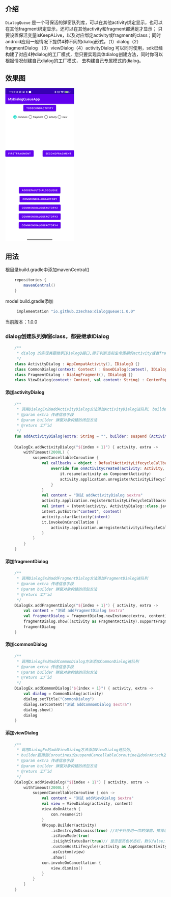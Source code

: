 ## 介绍

`DialogQueue` 是一个可保活的弹窗队列库，可以在其他activity绑定显示，也可以在其他fragment绑定显示，还可以在其他activity和fragment都满足才显示；
只要设置保活变量isKeepALive，以及对应绑定activity或fragment的class；同时android应用一般情况下提供4种不同的dialog形式，（1）dialog（2）fragmentDialog
（3）viewDialog（4）activityDialog
可以同时使用，sdk已经构建了对应4种dialog的工厂模式，您只要实现具体dialog创建方法，同时你可以根据情况创建自己dialog的工厂模式，
去构建自己专属模式的dialog。

## 效果图

![image](https://github.com/zzechao/DialogQueue/blob/master/demo_display.png)

## 用法

根目录build.gradle中添加mavenCentral()

```groovy
    repositories {
        mavenCentral()
    }
```

model build.gradle添加

```groovy
     implementation "io.github.zzechao:dialogqueue:1.0.0"
```

当前版本：1.0.0

### dialog创建队列弹窗class，都要继承IDialog

```kotlin
    /**
     * dialog 的实现类要继承IDialogQ接口,用于判断当前生命周期的activity或者fragment是不是队列的弹窗
     */
    class ActivityDialog : AppCompatActivity(), IDialogQ {}
    class CommonDialog(context: Context) : BaseDialog(context), IDialogQ {}
    class FragmentDialog : DialogFragment(), IDialogQ {}
    class ViewDialog(context: Context, val content: String) : CenterPopupView(context), IDialogQ {}
```

#### 添加activityDialog
```kotlin
    /**
     * 调用DialogEx的addActivityDialog方法添加ActivityDialog进队列, builder要用到Coroutines的suspendCancellableCoroutine返回activity的对象
     * @param extra 传递信息字段
     * @param builder 弹窗对象构建的闭包方法
     * @return 工厂id
     */
    fun addActivityDialog(extra: String = "", builder: suspend (Activity, String) -> ComponentActivity): Int{}

    DialogEx.addActivityDialog("${index + 1}") { activity, extra ->
        withTimeout(2000L) {
            suspendCancellableCoroutine {
                val callbacks = object : DefaultActivityLifecycleCallbacks {
                    override fun onActivityCreated(activity: Activity, savedInstanceState: Bundle?) {
                        it.resume(activity as ComponentActivity)
                        activity.application.unregisterActivityLifecycleCallbacks(this)
                    }
                }
                val content = "测试 addActivityDialog $extra"
                activity.application.registerActivityLifecycleCallbacks(callbacks)
                val intent = Intent(activity, ActivityDialog::class.java)
                intent.putExtra("content", content)
                activity.startActivity(intent)
                it.invokeOnCancellation {
                    activity.application.unregisterActivityLifecycleCallbacks(callbacks)
                }
            }
        }
    }
```

#### 添加fragmentDialog
```kotlin
    /**
     * 调用DialogEx的addFragmentDialog方法添加FragmentDialog进队列
     * @param extra 传递信息字段
     * @param builder 弹窗对象构建的闭包方法
     * @return 工厂id
     */
    DialogEx.addFragmentDialog("${index + 1}") { activity, extra ->
        val content = "测试 addFragmentDialog $extra"
        val fragmentDialog = FragmentDialog.newInstance(extra, content)
        fragmentDialog.show((activity as FragmentActivity).supportFragmentManager, "FragmentDialog")
        fragmentDialog
    }
```

#### 添加commonDialog
```kotlin
    /**
     * 调用DialogEx的addCommonDialog方法添加CommonDialog进队列
     * @param extra 传递信息字段
     * @param builder 弹窗对象构建的闭包方法
     * @return 工厂id
     */
    DialogEx.addCommonDialog("${index + 1}") { activity, extra ->
        val dialog = CommonDialog(activity)
        dialog.setTitle("CommonDialog")
        dialog.setContent("测试 addCommonDialog $extra")
        dialog.show()
        dialog
    }
```

#### 添加viewDialog
```kotlin
    /**
     * 调用DialogEx的addViewDialog方法添加ViewDialog进队列, 
     * builder要用到Coroutines的suspendCancellableCoroutine在doOnAttach返回view的对象，这里用了XPopup快速开发
     * @param extra 传递信息字段
     * @param builder 弹窗对象构建的闭包方法
     * @return 工厂id
     */
    DialogEx.addViewDialog("${index + 1}") { activity, extra ->
        withTimeout(2000L) {
            suspendCancellableCoroutine { con ->
                val content = "测试 addViewDialog $extra"
                val view = ViewDialog(activity, content)
                view.doOnAttach {
                    con.resume(it)
                }
                XPopup.Builder(activity)
                    .isDestroyOnDismiss(true) //对于只使用一次的弹窗，推荐设置这个
                    .isViewMode(true)
                    .isLightStatusBar(true)// 是否是亮色状态栏，默认false;亮色模式下，状态栏图标和文字是黑色
                    .customHostLifecycle((activity as AppCompatActivity).lifecycle)
                    .asCustom(view)
                    .show()
                con.invokeOnCancellation {
                    view.dismiss()
                }
            }
        }
    }
```
